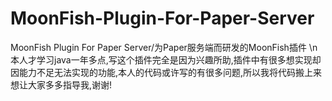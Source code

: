 # MoonFish-Plugin-For-Paper-Server
MoonFish Plugin For Paper Server/为Paper服务端而研发的MoonFish插件 \n
本人才学习java一年多点,写这个插件完全是因为兴趣所助,插件中有很多想实现却因能力不足无法实现的功能,本人的代码或许写的有很多问题,所以我将代码搬上来想让大家多多指导我,谢谢!
